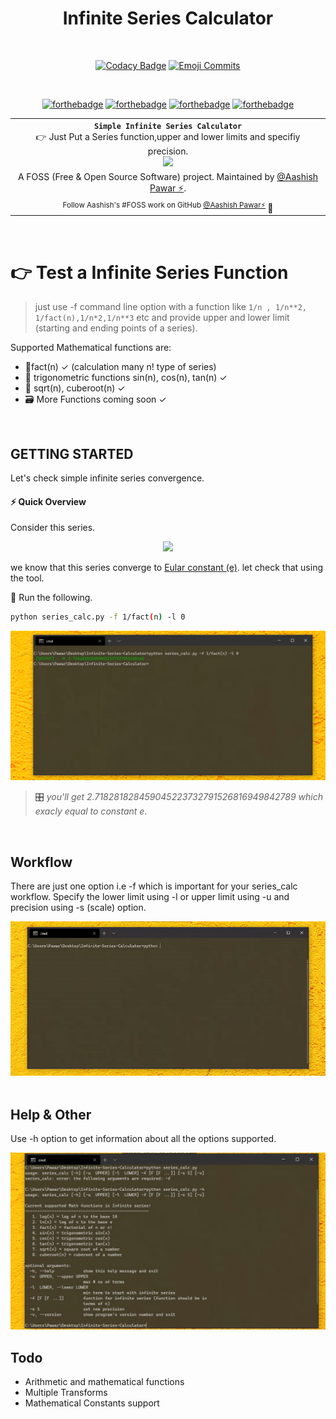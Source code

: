 <div align="center">
	<h1>Infinite Series Calculator </h1>
    <br>

[![Codacy Badge](https://app.codacy.com/project/badge/Grade/0f474033ac114868b7a68151ae720f26)](https://www.codacy.com/manual/pawarashish564/Infinite-Series-Calculator?utm_source=github.com&amp;utm_medium=referral&amp;utm_content=pawarashish564/Infinite-Series-Calculator&amp;utm_campaign=Badge_Grade)
[![Emoji Commits](
https://img.shields.io/badge/Emoji%20%F0%9F%98%9C-Commits-yellow
)](https://marketplace.visualstudio.com/items?itemName=Aashish.emoji-in-git-commit)

<br>

[![forthebadge](https://forthebadge.com/images/badges/made-with-python.svg)](https://forthebadge.com)
[![forthebadge](https://forthebadge.com/images/badges/not-an-issue.svg)](https://forthebadge.com)
[![forthebadge](https://forthebadge.com/images/badges/built-with-love.svg)](https://forthebadge.com) 
[![forthebadge](https://forthebadge.com/images/badges/check-it-out.svg)](https://forthebadge.com)

<!-- $\sum_{i=1}^{10} t_i$ -->
<!-- for equations https://latex.codecogs.com/ -->
<table width='100%' align="center">
    <tr align='center'>
        <td align='center' width='100%' colspan='2'>
           <strong>
           <code>Simple Infinite Series Calculator</code></strong><br />
            👉 Just Put a Series function,upper and lower limits and specifiy precision.
            <br>
            <img src="https://latex.codecogs.com/svg.latex?\sum_{n=0}^{100000}%20f(n)">
        </td>
    </tr>
    <tr align='center' >
        <td align='center'>
            A FOSS (Free & Open Source Software) project. Maintained by <a href='https://github.com/pawarashish564'>@Aashish Pawar ⚡</a>.
        </td>
    </tr>
<tr align='center'  width='100%'><td align='center'><sup> Follow Aashish's #FOSS work on GitHub <a href='https://github.com/Pawarashish564'>@Aashish Pawar⚡</a> 
</a></sup>🙌</td></tr>
</table>

</div>

<br>

# 👉 Test a Infinite Series Function

> just use -f command line option with a function like ``` 1/n , 1/n**2, 1/fact(n),1/n*2,1/n**3 ``` etc and provide upper and lower limit (starting and ending points of a series).

Supported Mathematical functions are:

- 🥞fact(n) ✓ (calculation many n! type of series)
- 🤠 trigonometric functions sin(n), cos(n), tan(n) ✓
- 🐎 sqrt(n), cuberoot(n) ✓
- 🗃 More Functions coming soon ✓

<!-- - 💯 other series functions ✓ -->
<br>

## GETTING STARTED

Let's check simple infinite series convergence.

#### ⚡️ Quick Overview
Consider this series. 
<br>
<p align="center">
<img src="https://latex.codecogs.com/svg.latex?\sum_{n=0}^{%20\infty%20}%201/n!">
</p>
we know that this series converge to <a href="https://en.wikipedia.org/wiki/E_(mathematical_constant)">Eular constant (e)</a>. let check that using the tool.
<br>

💯 Run the following. 

```sh
python series_calc.py -f 1/fact(n) -l 0
```
![](.github/first_series.png)

> 🎛   _you'll get 2.718281828459045223732791526816949842789 which exacly equal to constant e_.

<br>

## Workflow 

There are just one option i.e -f which is important for your series_calc workflow. Specify the lower limit using -l or upper limit using -u and precision using -s (scale) option. 
<div align="center">
<img src = ".github/demo_2.gif">
</div>
<br>
<!-- ![]() -->

## Help & Other

Use -h option to get information about all the options supported.

![](.github/help_menu.png)

## Todo

- Arithmetic and mathematical functions
- Multiple Transforms 
- Mathematical Constants support
